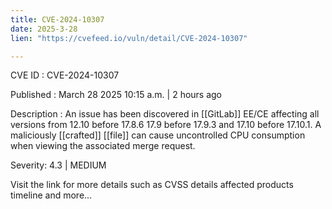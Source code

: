 ```yaml
---
title: CVE-2024-10307
date: 2025-3-28
lien: "https://cvefeed.io/vuln/detail/CVE-2024-10307"

---
```


CVE ID : CVE-2024-10307

Published :  March 28
2025
10:15 a.m. | 2 hours ago

Description : An issue has been discovered in [[GitLab]] EE/CE affecting all versions from 12.10 before 17.8.6
17.9 before 17.9.3
and 17.10 before 17.10.1. A maliciously [[crafted]] [[file]] can cause uncontrolled CPU consumption when viewing the associated merge request.

Severity: 4.3 | MEDIUM

Visit the link for more details
such as CVSS details
affected products
timeline
and more...
